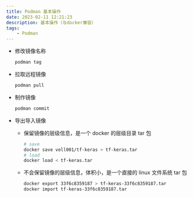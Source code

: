 ```yaml
---
title: Podman 基本操作
date: 2023-02-11 12:21:23
description: 基本操作（与docker兼容）
tags:
    - Podman
---
```


- 修改镜像名称
    ```bash
    podman tag
    ```

- 拉取远程镜像
    
    ```bash 
    podman pull
    ```

- 制作镜像
   
    ```bash
	podman commit
	```

- 导出导入镜像
	
	- 保留镜像的层级信息，是一个 docker 的层级目录 tar 包	

		```bash
		# save
		docker save vell001/tf-keras > tf-keras.tar
		# load
		docker load < tf-keras.tar
		```

	- 不会保留镜像的层级信息，体积小，是一个直接的 linux 文件系统 tar 包
	
		```bash
		docker export 33f6c8359187 > tf-keras-33f6c8359187.tar
		docker import tf-keras-33f6c8359187.tar
		```

